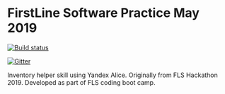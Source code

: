 # FirstLine Software Practice May 2019

[![Build status](https://ci.appveyor.com/api/projects/status/4lfyvmpec9uh0w8l?svg=true)](https://ci.appveyor.com/project/vkamiansky/hackathonfls2019)

[![Gitter](https://badges.gitter.im/FirstLine-Software-Practice/community.svg)](https://gitter.im/FirstLine-Software-Practice/community?utm_source=badge&utm_medium=badge&utm_campaign=pr-badge)

Inventory helper skill using Yandex Alice. Originally from FLS Hackathon 2019. Developed as part of FLS coding boot camp.
